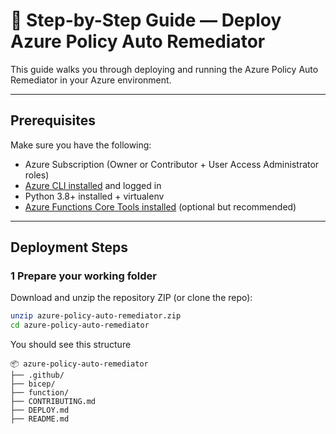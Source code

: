 # 🚀 Step-by-Step Guide — Deploy Azure Policy Auto Remediator

This guide walks you through deploying and running the Azure Policy Auto Remediator in your Azure environment.

---

## Prerequisites

Make sure you have the following:

- Azure Subscription (Owner or Contributor + User Access Administrator roles)
- [Azure CLI installed](https://learn.microsoft.com/en-us/cli/azure/install-azure-cli) and logged in
- Python 3.8+ installed + virtualenv
- [Azure Functions Core Tools installed](https://learn.microsoft.com/en-us/azure/azure-functions/functions-run-local) (optional but recommended)

---

## Deployment Steps

### 1 Prepare your working folder

Download and unzip the repository ZIP (or clone the repo):

```bash
unzip azure-policy-auto-remediator.zip
cd azure-policy-auto-remediator
```

You should see this structure

```
📦 azure-policy-auto-remediator
├── .github/
├── bicep/
├── function/
├── CONTRIBUTING.md
├── DEPLOY.md
├── README.md
```
